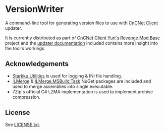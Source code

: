 # VersionWriter
A command-line tool for generating version files to use with [CnCNet Client](https://github.com/CnCNet/xna-cncnet-client) updater.

It is currently distributed as part of [CnCNet Client Yuri's Revenge Mod Base](https://github.com/Starkku/cncnet-client-mod-base) project and the [updater documentation](https://github.com/Starkku/cncnet-client-mod-base/blob/master/Documentation/Updater.md) included contains more insight into the tool's workings.

## Acknowledgements

- [Starkku.Utilities](https://github.com/Starkku/Starkku.Utilities) is used for logging & INI file handling.
- [ILMerge](https://github.com/dotnet/ILMerge) & [ILMerge.MSBuild.Task](https://github.com/emerbrito/ILMerge-MSBuild-Task) NuGet packages are included and used to merge assemblies into single executable. 
- 7Zip's official C# LZMA implementation is used to implement archive compression.

## License
See [LICENSE.txt](LICENSE.txt).